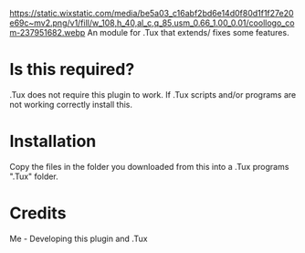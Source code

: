 https://static.wixstatic.com/media/be5a03_c16abf2bd6e14d0f80d1f1f27e20e69c~mv2.png/v1/fill/w_108,h_40,al_c,q_85,usm_0.66_1.00_0.01/coollogo_com-237951682.webp
An module for .Tux that extends/ fixes some features.


# Is this required?
.Tux does not require this plugin to work. If .Tux scripts and/or programs are not working correctly install this.

# Installation
Copy the files in the folder you downloaded from this into a .Tux programs ".Tux" folder.


# Credits

Me - Developing this plugin and .Tux
